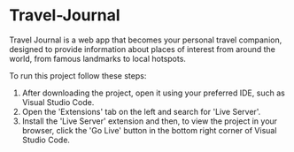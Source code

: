 # Travel-Journal
Travel Journal is a web app that becomes your personal travel companion, designed to provide information about places of interest from around the world, from famous landmarks to local hotspots.

To run this project follow these steps:

  1. After downloading the project, open it using your preferred IDE, such as Visual Studio Code.
  2. Open the 'Extensions' tab on the left and search for 'Live Server'.
  3. Install the 'Live Server' extension and then, to view the project in your browser, click the 'Go Live' button in the bottom right corner of Visual Studio Code.
